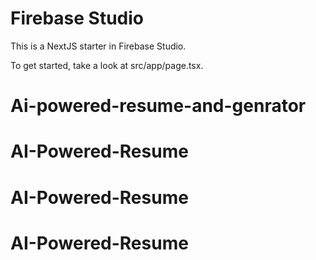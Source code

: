# Firebase Studio

This is a NextJS starter in Firebase Studio.

To get started, take a look at src/app/page.tsx.
# Ai-powered-resume-and-genrator
# AI-Powered-Resume
# AI-Powered-Resume
# AI-Powered-Resume
